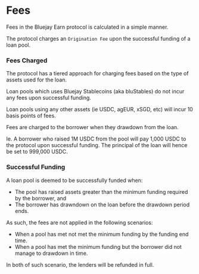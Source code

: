 # Fees

Fees in the Bluejay Earn protocol is calculated in a simple manner.&#x20;

The protocol charges an `Origination Fee` upon the successful funding of a loan pool.&#x20;

### Fees Charged

The protocol has a tiered approach for charging fees based on the type of assets used for the loan.&#x20;

Loan pools which uses Bluejay Stablecoins (aka bluStables) do not incur any fees upon successful funding.&#x20;

Loan pools using any other assets (ie USDC, agEUR, xSGD, etc) will incur 10 basis points of fees.&#x20;

Fees are charged to the borrower when they drawdown from the loan.

Ie. A borrower who raised 1M USDC from the pool will pay 1,000 USDC to the protocol upon successful funding. The principal of the loan will hence be set to 999,000 USDC.&#x20;

### Successful Funding

A loan pool is deemed to be successfully funded when:

* The pool has raised assets greater than the minimum funding required by the borrower, and
* The borrower has drawndown on the loan before the drawdown period ends.

As such, the fees are not applied in the following scenarios:

* When a pool has met not met the minimum funding by the funding end time.
* When a pool has met the minimum funding but the borrower did not manage to drawdown in time.&#x20;

In both of such scenario, the lenders will be refunded in full.&#x20;

